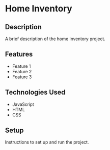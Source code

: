 # Home Inventory

## Description

A brief description of the home inventory project.

## Features

- Feature 1
- Feature 2
- Feature 3

## Technologies Used

- JavaScript
- HTML
- CSS

## Setup

Instructions to set up and run the project.
